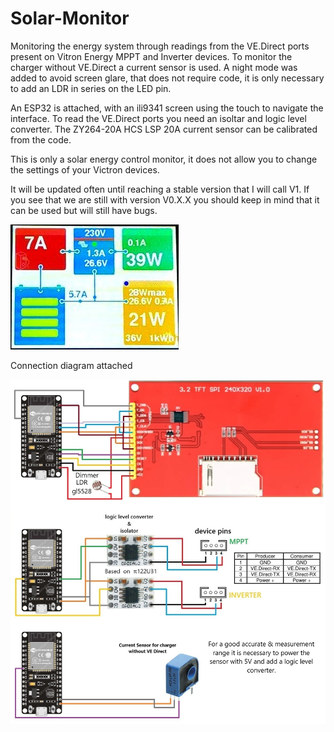 # Solar-Monitor
Monitoring the energy system through readings from the VE.Direct ports present on Vitron Energy MPPT and Inverter devices. To monitor the charger without VE.Direct a current sensor is used. A night mode was added to avoid screen glare, that does not require code, it is only necessary to add an LDR in series on the LED pin.

An ESP32 is attached, with an ili9341 screen using the touch to navigate the interface. To read the VE.Direct ports you need an isoltar and logic level converter. The ZY264-20A HCS LSP 20A current sensor can be calibrated from the code.

This is only a solar energy control monitor, it does not allow you to change the settings of your Victron devices.

It will be updated often until reaching a stable version that I will call V1. If you see that we are still with version V0.X.X you should keep in mind that it can be used but will still have bugs.

![Image](SolarMonitorDisplay.jpg)

Connection diagram attached

![Image](SolarMonitorV1.jpg)

